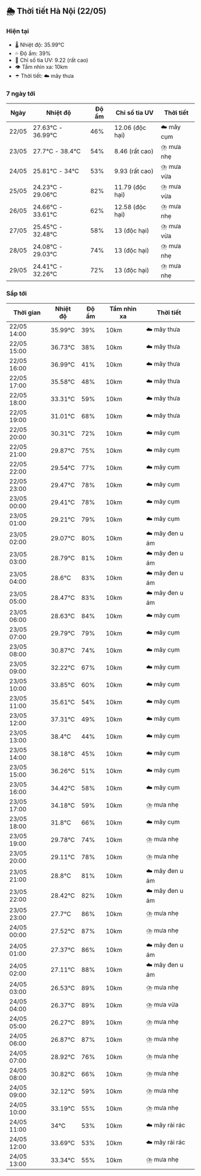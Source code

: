 ## 🌦️ Thời tiết Hà Nội (22/05)

### Hiện tại

- 🌡️ Nhiệt độ: 35.99℃
- 💦 Độ ẩm: 39%
- 🌟 Chỉ số tia UV: 9.22 (rất cao)
- 👁️ Tầm nhìn xa: 10km
- ☂️ Thời tiết: ☁️ mây thưa

### 7 ngày tới

| Ngày | Nhiệt độ | Độ ẩm | Chỉ số tia UV | Thời tiết |
| --- | --- | --- | --- | --- |
| 22/05 | 27.63℃ - 36.99℃ | 46% | 12.06 (độc hại) | ☁️ mây cụm |
| 23/05 | 27.7℃ - 38.4℃ | 54% | 8.46 (rất cao) | ⛈️ mưa nhẹ |
| 24/05 | 25.81℃ - 34℃ | 53% | 9.93 (rất cao) | ⛈️ mưa vừa |
| 25/05 | 24.23℃ - 29.06℃ | 82% | 11.79 (độc hại) | ⛈️ mưa vừa |
| 26/05 | 24.66℃ - 33.61℃ | 62% | 12.58 (độc hại) | ⛈️ mưa nhẹ |
| 27/05 | 25.45℃ - 32.48℃ | 58% | 13 (độc hại) | ⛈️ mưa vừa |
| 28/05 | 24.08℃ - 29.03℃ | 74% | 13 (độc hại) | ⛈️ mưa nhẹ |
| 29/05 | 24.41℃ - 32.26℃ | 72% | 13 (độc hại) | ⛈️ mưa nhẹ |

### Sắp tới

| Thời gian | Nhiệt độ | Độ ẩm | Tầm nhìn xa | Thời tiết |
| --- | --- | --- | --- | --- |
| 22/05 14:00 | 35.99℃ | 39% | 10km | ☁️ mây thưa |
| 22/05 15:00 | 36.73℃ | 38% | 10km | ☁️ mây thưa |
| 22/05 16:00 | 36.99℃ | 41% | 10km | ☁️ mây thưa |
| 22/05 17:00 | 35.58℃ | 48% | 10km | ☁️ mây thưa |
| 22/05 18:00 | 33.31℃ | 59% | 10km | ☁️ mây thưa |
| 22/05 19:00 | 31.01℃ | 68% | 10km | ☁️ mây thưa |
| 22/05 20:00 | 30.31℃ | 72% | 10km | ☁️ mây cụm |
| 22/05 21:00 | 29.87℃ | 75% | 10km | ☁️ mây cụm |
| 22/05 22:00 | 29.54℃ | 77% | 10km | ☁️ mây cụm |
| 22/05 23:00 | 29.47℃ | 78% | 10km | ☁️ mây cụm |
| 23/05 00:00 | 29.41℃ | 78% | 10km | ☁️ mây cụm |
| 23/05 01:00 | 29.21℃ | 79% | 10km | ☁️ mây cụm |
| 23/05 02:00 | 29.07℃ | 80% | 10km | ☁️ mây đen u ám |
| 23/05 03:00 | 28.79℃ | 81% | 10km | ☁️ mây đen u ám |
| 23/05 04:00 | 28.6℃ | 83% | 10km | ☁️ mây đen u ám |
| 23/05 05:00 | 28.47℃ | 83% | 10km | ☁️ mây đen u ám |
| 23/05 06:00 | 28.63℃ | 84% | 10km | ☁️ mây cụm |
| 23/05 07:00 | 29.79℃ | 79% | 10km | ☁️ mây cụm |
| 23/05 08:00 | 30.87℃ | 74% | 10km | ☁️ mây cụm |
| 23/05 09:00 | 32.22℃ | 67% | 10km | ☁️ mây cụm |
| 23/05 10:00 | 33.85℃ | 60% | 10km | ☁️ mây cụm |
| 23/05 11:00 | 35.61℃ | 54% | 10km | ☁️ mây cụm |
| 23/05 12:00 | 37.31℃ | 49% | 10km | ☁️ mây cụm |
| 23/05 13:00 | 38.4℃ | 44% | 10km | ☁️ mây cụm |
| 23/05 14:00 | 38.18℃ | 45% | 10km | ☁️ mây cụm |
| 23/05 15:00 | 36.26℃ | 51% | 10km | ☁️ mây cụm |
| 23/05 16:00 | 34.42℃ | 58% | 10km | ☁️ mây cụm |
| 23/05 17:00 | 34.18℃ | 59% | 10km | ⛈️ mưa nhẹ |
| 23/05 18:00 | 31.8℃ | 66% | 10km | ☁️ mây cụm |
| 23/05 19:00 | 29.78℃ | 74% | 10km | ⛈️ mưa nhẹ |
| 23/05 20:00 | 29.11℃ | 78% | 10km | ⛈️ mưa nhẹ |
| 23/05 21:00 | 28.8℃ | 81% | 10km | ☁️ mây đen u ám |
| 23/05 22:00 | 28.42℃ | 82% | 10km | ☁️ mây đen u ám |
| 23/05 23:00 | 27.7℃ | 86% | 10km | ⛈️ mưa nhẹ |
| 24/05 00:00 | 27.52℃ | 87% | 10km | ⛈️ mưa nhẹ |
| 24/05 01:00 | 27.37℃ | 86% | 10km | ☁️ mây đen u ám |
| 24/05 02:00 | 27.11℃ | 88% | 10km | ☁️ mây đen u ám |
| 24/05 03:00 | 26.53℃ | 89% | 10km | ⛈️ mưa nhẹ |
| 24/05 04:00 | 26.37℃ | 89% | 10km | ⛈️ mưa vừa |
| 24/05 05:00 | 26.27℃ | 89% | 10km | ⛈️ mưa nhẹ |
| 24/05 06:00 | 26.87℃ | 87% | 10km | ⛈️ mưa nhẹ |
| 24/05 07:00 | 28.92℃ | 76% | 10km | ⛈️ mưa nhẹ |
| 24/05 08:00 | 30.82℃ | 66% | 10km | ⛈️ mưa nhẹ |
| 24/05 09:00 | 32.12℃ | 59% | 10km | ⛈️ mưa nhẹ |
| 24/05 10:00 | 33.19℃ | 55% | 10km | ⛈️ mưa nhẹ |
| 24/05 11:00 | 34℃ | 53% | 10km | ☁️ mây rải rác |
| 24/05 12:00 | 33.69℃ | 53% | 10km | ☁️ mây rải rác |
| 24/05 13:00 | 33.34℃ | 55% | 10km | ⛈️ mưa nhẹ |
